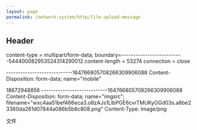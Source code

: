 ```yaml
---
layout: page
permalink: /network-system/http/file-upload-message
---
```


## Header
content-type = multipart/form-data; boundary=--------------------------544400082953524314290012
content-length = 53274
connection = close

----------------------------164766805708266309906088
Content-Disposition: form-data; name="mobile"

18672948856
----------------------------164766805708266309906088
Content-Disposition: form-data; name="imgsrc"; filename="wxc4aa51bef466eca3.o6zAJs1LlbPGE6cvrTMUKyOGd03s.a8be23360da261d07844a086b5b8c808.png"
Content-Type: image/png

文件
